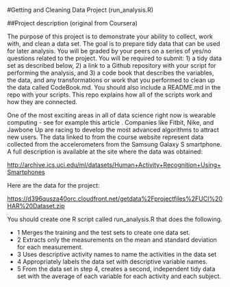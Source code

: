 #Getting and Cleaning Data Project (run_analysis.R)

##Project description (original from Coursera)
 
 The purpose of this project is to demonstrate your ability to collect, work with, and clean a data set. The goal is to prepare tidy data that can be used for later analysis. You will be graded by your peers on a series of yes/no questions related to the project. You will be required to submit: 1) a tidy data set as described below, 2) a link to a Github repository with your script for performing the analysis, and 3) a code book that describes the variables, the data, and any transformations or work that you performed to clean up the data called CodeBook.md. You should also include a README.md in the repo with your scripts. This repo explains how all of the scripts work and how they are connected.  
 
 One of the most exciting areas in all of data science right now is wearable computing - see for example this article . Companies like Fitbit, Nike, and Jawbone Up are racing to develop the most advanced algorithms to attract new users. The data linked to from the course website represent data collected from the accelerometers from the Samsung Galaxy S smartphone. A full description is available at the site where the data was obtained: 
 
 http://archive.ics.uci.edu/ml/datasets/Human+Activity+Recognition+Using+Smartphones 
 
 Here are the data for the project: 
 
 https://d396qusza40orc.cloudfront.net/getdata%2Fprojectfiles%2FUCI%20HAR%20Dataset.zip 
 
 You should create one R script called run_analysis.R that does the following. 
 * 1  Merges the training and the test sets to create one data set.
 * 2  Extracts only the measurements on the mean and standard deviation for each measurement. 
 * 3  Uses descriptive activity names to name the activities in the data set
 * 4  Appropriately labels the data set with descriptive variable names. 
 * 5  From the data set in step 4, creates a second, independent tidy data set with the average of each variable for each activity and each subject.
 
